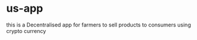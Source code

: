 # us-app
this is a Decentralised app for farmers to sell products to consumers using crypto currency
